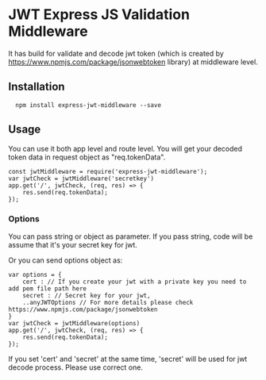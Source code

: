 # JWT Express JS Validation Middleware

It has build for validate and decode jwt token (which is created by https://www.npmjs.com/package/jsonwebtoken library) at middleware level.

## Installation
```
  npm install express-jwt-middleware --save
```

## Usage
You can use it both app level and route level. You will get your decoded token data in request object as "req.tokenData".
````
const jwtMiddleware = require('express-jwt-middleware');
var jwtCheck = jwtMiddleware('secretkey')
app.get('/', jwtCheck, (req, res) => {
    res.send(req.tokenData);
});
````

### Options
You can pass string or object as parameter. If you pass string, code will be assume that it's your 
secret key for jwt.

Or you can send options object as:
````
var options = {
    cert : // If you create your jwt with a private key you need to add pem file path here
    secret : // Secret key for your jwt,
    ..anyJWTOptions // For more details please check https://www.npmjs.com/package/jsonwebtoken
}
var jwtCheck = jwtMiddleware(options)
app.get('/', jwtCheck, (req, res) => {
    res.send(req.tokenData);
});
````

If you set 'cert' and 'secret' at the same time, 'secret' will be used for jwt decode process. Please use correct one.